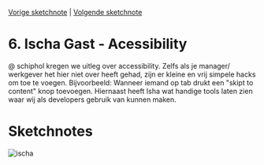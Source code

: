 [Vorige sketchnote](./voorhoede.md) | [Volgende sketchnote](nielsleenheer.md)

# 6. Ischa Gast - Acessibility
@ schiphol kregen we uitleg over accessibility. Zelfs als je manager/ werkgever het hier niet over heeft gehad, zijn er kleine en vrij simpele hacks om toe te voegen. Bijvoorbeeld: Wanneer iemand op tab drukt een "skipt to content" knop toevoegen. Hiernaast heeft Isha wat handige tools laten zien waar wij als developers gebruik van kunnen maken.

# Sketchnotes
![ischa](6.png)
